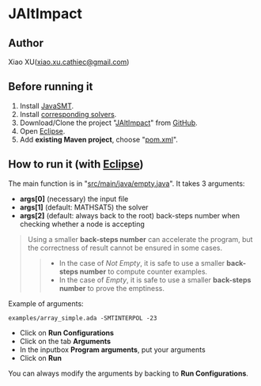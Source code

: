 # JAltImpact

## Author
Xiao XU(xiao.xu.cathiec@gmail.com)

## Before running it
1. Install [JavaSMT](https://github.com/sosy-lab/java-smt).
2. Install [corresponding solvers](https://github.com/sosy-lab/java-smt/blob/master/README.md#installation).
3. Download/Clone the project "[JAltImpact](https://github.com/cathiec/JAltImpact)" from [GitHub](https://github.com).
4. Open [Eclipse](http://www.eclipse.org/downloads/).
5. Add **existing Maven project**, choose "[pom.xml](https://github.com/cathiec/JAltImpact/blob/master/pom.xml)".

## How to run it (with [Eclipse](http://www.eclipse.org/downloads/))
The main function is in "[src/main/java/empty.java](https://github.com/cathiec/JAltImpact/blob/master/src/main/java/empty.java)".
It takes 3 arguments:
* **args[0]** (necessary) the input file
* **args[1]** (default: MATHSAT5) the solver
* **args[2]** (default: always back to the root) back-steps number when checking whether a node is accepting
> Using a smaller **back-steps number** can accelerate the program, but the correctness of result cannot be ensured in some cases.
>> * In the case of *Not Empty*, it is safe to use a smaller **back-steps number** to compute counter examples.
>> * In the case of *Empty*, it is safe to use a smaller **back-steps number** to prove the emptiness.

Example of arguments:
```
examples/array_simple.ada -SMTINTERPOL -23
```

* Click on **Run Configurations**
* Click on the tab **Arguments**
* In the inputbox **Program arguments**, put your arguments
* Click on **Run**

You can always modify the arguments by backing to **Run Configurations**.
